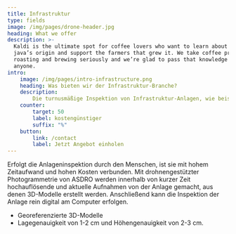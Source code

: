 ```yaml
---
title: Infrastruktur
type: fields
image: /img/pages/drone-header.jpg
heading: What we offer
description: >-
  Kaldi is the ultimate spot for coffee lovers who want to learn about their
  java’s origin and support the farmers that grew it. We take coffee production,
  roasting and brewing seriously and we’re glad to pass that knowledge to
  anyone.
intro:
    image: /img/pages/intro-infrastructure.png
    heading: Was bieten wir der Infrastruktur-Branche?
    description:
        Die turnusmäßige Inspektion von Infrastruktur-Anlagen, wie beispielsweise Straßen, Häfen oder Schienennetzen, ist erforderlich, um Schäden rechtzeitig zu erkennen und zu beheben.
    counter:
        target: 50
        label: kostengünstiger
        suffix: "%"
    button:
        link: /contact
        label: Jetzt Angebot einholen
---
```


Erfolgt die Anlageninspektion durch den Menschen, ist sie mit hohem Zeitaufwand und hohen Kosten verbunden. Mit drohnengestützter Photogrammetrie von ASDRO werden innerhalb von kurzer Zeit hochauflösende und aktuelle Aufnahmen von der Anlage gemacht, aus denen 3D-Modelle erstellt werden. Anschließend kann die Inspektion der Anlage rein digital am Computer erfolgen.

+ Georeferenzierte 3D-Modelle
+ Lagegenauigkeit von 1-2 cm und Höhengenauigkeit von 2-3 cm.